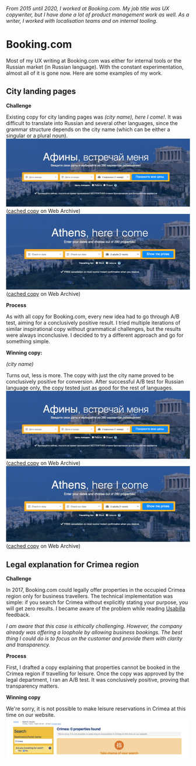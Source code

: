 _From 2015 until 2020, I worked at Booking.com. My job title was UX copywriter, but I have done a lot of product management work as well. As a writer, I worked with localisation teams and on internal tooling._

# Booking.com

Most of my UX writing at Booking.com was either for internal tools or the Russian market (in Russian language). With the constant experimentation, almost all of it is gone now. Here are some examples of my work.

## City landing pages

**Challenge**

Existing copy for city landing pages was _(city name), here I come!_. It was difficult to translate into Russian and several other languages, since the grammar structure depends on the city name (which can be either a singular or a plural noun). 
![existing Russian copy](/assets/images/city_old_ru.png) ([cached copy](http://web.archive.org/web/20160112042256/http://www.booking.com/city/gr/athens.ru.html) on Web Archive)
![existing English copy](/assets/images/city_old_en.png) ([cached copy](http://web.archive.org/web/20160112053534/http://www.booking.com/city/gr/athens.en-gb.html) on Web Archive)

**Process**

As with all copy for Booking.com, every new idea had to go through A/B test, aiming for a conclusively positive result. I tried multiple iterations of similar inspirational copy without grammatical challenges, but the results were always inconclusive. I decided to try a different approach and go for something simple.

**Winning copy:**

_(city name)_<br>

Turns out, less is more. The copy with just the city name proved to be conclusively positive for conversion. After successful A/B test for Russian language only, the copy tested just as good for the rest of languages.
![new Russian copy](/assets/images/city_old_ru.png) ([cached copy](http://web.archive.org/web/20180101211834/https://www.booking.com/city/gr/athens.ru.html) on Web Archive)
![new English copy](/assets/images/city_old_en.png) ([cached copy](http://web.archive.org/web/20180101211824/https://www.booking.com/city/gr/athens.en-gb.html) on Web Archive)


## Legal explanation for Crimea region

**Challenge**

In 2017, Booking.com could legally offer properties in the occupied Crimea region only for business travellers. The technical implementation was simple: if you search for Crimea without explicitly stating your purpose, you will get zero results. I became aware of the problem while reading [Usabilla](http://demo.usabilla.com/) feedback.

_I am aware that this case is ethically challenging. However, the company already was offering a loophole by allowing business bookings. The best thing I could do is to focus on the customer and provide them with clarity and transparency._

**Process**

First, I drafted a copy explaining that properties cannot be booked in the Crimea region if travelling for leisure. Once the copy was approved by the legal department, I ran an A/B test. It was conclusively positive, proving that transparency matters.

**Winning copy**

We're sorry, it is not possible to make leisure reservations in Crimea at this time on our website.
![We're sorry, it is not possible to make leisure reservations in Crimea at this time on our website.](/assets/images/legalcopy-en.png)